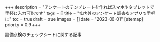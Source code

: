 +++
description = "アンケートのテンプレートを作ればスマホやタブレットで手軽に入力可能です"
tags = []
title = "社内外のアンケート調査をアプリで手軽に"
toc = true
draft = true
images = []
date = "2023-06-01"
[sitemap]
  priority = 0.9
+++

設備点検のチェックシートに関する記事

